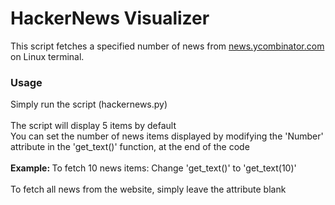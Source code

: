 # HackerNews Visualizer
This script fetches a specified number of news from <a href = "https://news.ycombinator.com"> news.ycombinator.com </a> on Linux terminal.

<h3> <b>Usage</b> </h3>
Simply run the script (hackernews.py) 
<br></br>
The script will display 5 items by default <br>
You can set the number of news items displayed by modifying the 'Number' attribute in the 'get_text()' function, at the end of the code
<br></br>
<b> Example: </b>
To fetch 10 news items:
Change 'get_text()' to 'get_text(10)'
<br></br>
To fetch all news from the website, simply leave the attribute blank
